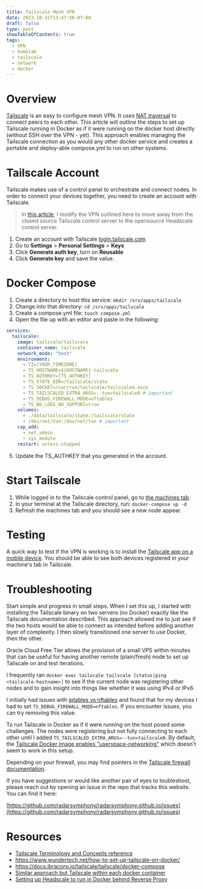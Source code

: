 ```yaml
---
title: Tailscale Mesh VPN
date: 2023-10-31T13:47:56-07:00
draft: false
type: post
showTableOfContents: true
tags:
  - VPN
  - homelab
  - tailscale
  - network
  - docker
---
```

# Overview
[Tailscale](https://tailscale.com/) is an easy to configure mesh VPN. It uses [NAT traversal](https://tailscale.com/blog/how-nat-traversal-works/) to connect peers to each other. This article will outline the steps to set up Tailscale running in Docker as if it were running on the docker host directly (without SSH over the VPN - yet). This approach enables managing the Tailscale connection as you would any other docker service and creates a portable and deploy-able compose.yml to run on other systems. 
# Tailscale Account
Tailscale makes use of a control panel to orchestrate and connect nodes. In order to connect your devices together, you need to create an account with Tailscale. 

> In [this article](/posts/headscale-for-tailscale-vpn), I modify the VPN outlined here to move away from the closed source Tailscale control server to the opensource Headscale control server. 

1. Create an account with Tailscale [login.tailscale.com](https://login.tailscale.com/)
2. Go to **Settings** > **Personal Settings** > **Keys** 
3. Click **Generate auth key**, turn on **Reusable** 
4. Click **Generate key** and save the value.
# Docker Compose
1. Create a directory to host this service: `mkdir /srv/apps/tailscale`
2. Change into that directory: `cd /srv/apps/tailscale`
3. Create a compose.yml file: `touch compose.yml`
4. Open the file up with an editor and paste in the following:

```yaml
services:
  tailscale:
    image: tailscale/tailscale
    container_name: tailscale
    network_mode: "host"
    environment:
      - TZ=[YOUR_TIMEZONE]
      - TS_HOSTNAME=${HOSTNAME}-tailscale
      - TS_AUTHKEY=[TS_AUTHKEY]
      - TS_STATE_DIR=/tailscale/state
      - TS_SOCKET=/var/run/tailscale/tailscaled.sock
      - TS_TAILSCALED_EXTRA_ARGS=--tun=tailscale0 # important 
      - TS_DEBUG_FIREWALL_MODE=nftables
      - TS_NO_LOGS_NO_SUPPORT=true
    volumes:
      - ./data/tailscale/state:/tailscale/state
      - /dev/net/tun:/dev/net/tun # important
    cap_add:
      - net_admin
      - sys_module
    restart: unless-stopped
```

5. Update the TS_AUTHKEY that you generated in the account.
# Start Tailscale
1. While logged in to the Tailscale control panel, go to [the machines tab](https://login.tailscale.com/admin/machines).
2. In your terminal at the Tailscale directory, run: `docker-compose up -d`
3. Refresh the machines tab and you should see a new node appear.
# Testing
A quick way to test if the VPN is working is to install the [Tailscale app on a mobile device](https://tailscale.com/downloads). You should be able to see both devices registered in your machine's tab in Tailscale.
# Troubleshooting
Start simple and progress in small steps. When I set this up, I started with installing the Tailscale binary on two servers (no Docker) exactly like the Tailscale documentation described. This approach allowed me to just see if the two hosts would be able to connect as intended before adding another layer of complexity. I then slowly transitioned one server to use Docker, then the other. 

Oracle Cloud Free Tier allows the provision of a small VPS within minutes that can be useful for having another remote (plain/fresh) node to set up Tailscale on and test iterations. 

I frequently ran `docker exec tailscale tailscale [status|ping <tailscale-hostname>]` to see if the current node was registering other nodes and to gain insight into things like whether it was using IPv4 or IPv6.

I initially had issues with [iptables vs nftables](https://github.com/tailscale/tailscale/issues/5621) and found that for my devices I had to set `TS_DEBUG_FIREWALL_MODE=nftables`. If you encounter issues, you can try removing this value.

To run Tailscale in Docker as if it were running on the host posed some challenges. The nodes were registering but not fully connecting to each other until I added `TS_TAILSCALED_EXTRA_ARGS=--tun=tailscale0`. By default, the [Tailscale Docker image enables "userspace-networking"](https://tailscale.com/kb/1282/docker/?q=docker#ts_userspace) which doesn't seem to work in this setup. 

Depending on your firewall, you may find pointers in the [Tailscale firewall documentation](https://tailscale.com/kb/1181/firewalls/).

If you have suggestions or would like another pair of eyes to toubleshoot, please reach out by opening an issue in the repo that tracks this website. You can find it here: 

[https://github.com/radarsymphony/radarsymphony.github.io/issues](https://github.com/radarsymphony/radarsymphony.github.io/issues)
# Resources
- [Tailscale Terminology and Concepts reference](https://tailscale.com/kb/1155/terminology-and-concepts/)
- https://www.wundertech.net/how-to-set-up-tailscale-on-docker/
- https://docs.ibracorp.io/tailscale/tailscale/docker-compose
- [Similar approach but Tailscale within each docker container](https://tailscale.dev/blog/docker-mod-tailscale)
- [Setting up Headscale to run in Docker behind Reverse Proxy](/posts/headscale-for-tailscale-vpn)